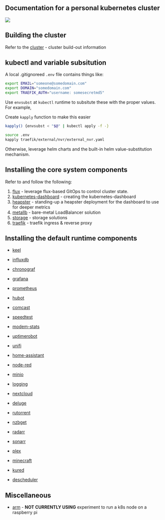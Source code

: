 ## Documentation for a personal kubernetes cluster

![](https://i.imgur.com/FxTIC6p.png)

## Building the cluster
Refer to the [cluster](cluster/) - cluster build-out information

## kubectl and variable subsitution
A local .gitignoreed `.env` file contains things like:

```bash
export EMAIL="someone@somedomain.com"
export DOMAIN="somedomain.com"
export TRAEFIK_AUTH="username: somesecretmd5"
```

Use `envsubst` at `kubectl` runtime to subsitute these with the proper values.  For example,

Create `kapply` function to make this easier

```bash
kapply() {envsubst < "$@" | kubectl apply -f -}
```

```bash
source .env
kapply traefik/external/nvr/external_nvr.yaml
```

Otherwise, leverage helm charts and the built-in helm value-substitution mechanism.

## Installing the core system components
Refer to and follow the following:

1. [flux](flux/) - leverage flux-based GitOps to control cluster state.
1. [kubernetes-dashboard](kubernetes-dashboard/) - creating the kubernetes-dashboard
1. [heapster](heapster/) - standing-up a heapster deployment for the dashboard to use for deeper metrics
1. [metallb](metallb/) - bare-metal LoadBalancer solution
1. [storage](storage/) - storage solutions
1. [traefik](traefik/) - traefik ingress & reverse proxy

## Installing the default runtime components

* [keel](/deployments/keel)

* [influxdb](/deployments/influxdb)
* [chronograf](/deployments/chronograf)
* [grafana](/deployments/grafana)
* [prometheus](/deployments/prometheus)
* [hubot](/deployments/hubot)
* [comcast](/deployments/comcast)
* [speedtest](/deployments/speedtest)
* [modem-stats](/deployments/modem-stats)
* [uptimerobot](/deployments/uptimerobot)
* [unifi](/deployments/unifi)
* [home-assistant](/deployments/home-assistant)
* [node-red](/deployments/node-red)
* [minio](/deployments/minio)
* [logging](/deployments/logging)
* [nextcloud](/deployments/nextcloud)
* [deluge](/deployments/deluge)
* [rutorrent](/deployments/rutorrent)
* [nzbget](/deployments/nzbget)
* [radarr](/deployments/radarr)
* [sonarr](/deployments/sonarr)
* [plex](/deployments/plex)
* [minecraft](/deployments/minecraft)
* [kured](deployments/kured)
* [descheduler](deployments/descheduler)

## Miscellaneous

* [arm](arm/) - **NOT CURRENTLY USING** experiment to run a k8s node on a raspberry pi
